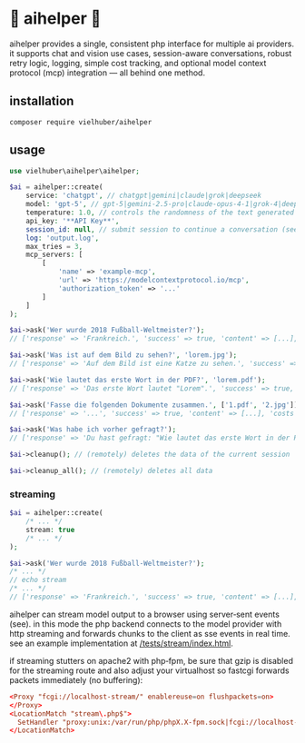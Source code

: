 # 🤖 aihelper 🤖

aihelper provides a single, consistent php interface for multiple ai providers. it supports chat and vision use cases, session-aware conversations, robust retry logic, logging, simple cost tracking, and optional model context protocol (mcp) integration — all behind one method.

## installation

```
composer require vielhuber/aihelper
```

## usage

```php
use vielhuber\aihelper\aihelper;

$ai = aihelper::create(
    service: 'chatgpt', // chatgpt|gemini|claude|grok|deepseek
    model: 'gpt-5', // gpt-5|gemini-2.5-pro|claude-opus-4-1|grok-4|deepseek-chat|...
    temperature: 1.0, // controls the randomness of the text generated
    api_key: '**API Key**',
    session_id: null, // submit session to continue a conversation (see $ai->getSessionId())
    log: 'output.log',
    max_tries = 3,
    mcp_servers: [
        [
            'name' => 'example-mcp',
            'url' => 'https://modelcontextprotocol.io/mcp',
            'authorization_token' => '...'
        ]
    ]
);

$ai->ask('Wer wurde 2018 Fußball-Weltmeister?');
// ['response' => 'Frankreich.', 'success' => true, 'content' => [...], 'costs' => 0.001]

$ai->ask('Was ist auf dem Bild zu sehen?', 'lorem.jpg');
// ['response' => 'Auf dem Bild ist eine Katze zu sehen.', 'success' => true, 'content' => [...], 'costs' => 0.001]

$ai->ask('Wie lautet das erste Wort in der PDF?', 'lorem.pdf');
// ['response' => 'Das erste Wort lautet "Lorem".', 'success' => true, 'content' => [...], 'costs' => 0.001]

$ai->ask('Fasse die folgenden Dokumente zusammen.', ['1.pdf', '2.jpg']);
// ['response' => '...', 'success' => true, 'content' => [...], 'costs' => 0.001]

$ai->ask('Was habe ich vorher gefragt?');
// ['response' => 'Du hast gefragt: "Wie lautet das erste Wort in der PDF?"', 'success' => true, 'content' => [...], 'costs' => 0.001]

$ai->cleanup(); // (remotely) deletes the data of the current session

$ai->cleanup_all(); // (remotely) deletes all data
```

### streaming

```php
$ai = aihelper::create(
    /* ... */
    stream: true
    /* ... */
);

$ai->ask('Wer wurde 2018 Fußball-Weltmeister?');
/* ... */
// echo stream
/* ... */
// ['response' => 'Frankreich.', 'success' => true, 'content' => [...], 'costs' => 0.001]
```

aihelper can stream model output to a browser using server‑sent events (see). in this mode the php backend connects to the model provider with http streaming and forwards chunks to the client as sse events in real time. see an example implementation at [/tests/stream/index.html](tests/stream/index.html).

if streaming stutters on apache2 with php‑fpm, be sure that gzip is disabled for the streaming route and also adjust your virtualhost so fastcgi forwards packets immediately (no buffering):

```conf
<Proxy "fcgi://localhost-stream/" enablereuse=on flushpackets=on>
</Proxy>
<LocationMatch "stream\.php$">
  SetHandler "proxy:unix:/var/run/php/phpX.X-fpm.sock|fcgi://localhost-stream/"
</LocationMatch>
```
